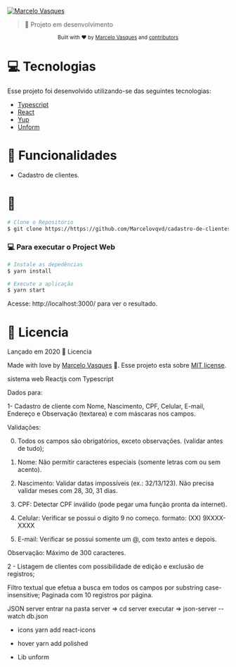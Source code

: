 <p align="left">
   <a href="https://www.linkedin.com/in/marcelovqvd/">
      <img alt="Marcelo Vasques" src="https://img.shields.io/badge/-MarceloVasques-8257E5?style=flat&logo=Linkedin&logoColor=white" />
   </a>

> :rocket: Projeto em desenvolvimento

<div align="center">
  <sub>Built with ❤︎ by
    <a href="https://github.com/Marcelovqvd">Marcelo Vasques</a> and
    <a href="https://github.com/Marcelovqvd/cadastro-de-clientes-web/graphs/contributors">
      contributors
    </a>
  </sub>
</div>

# :computer: Tecnologias
Esse projeto foi desenvolvido utilizando-se das seguintes tecnologias:

* [Typescript](https://www.typescriptlang.org/)
* [React](https://reactjs.org/)
* [Yup](https://lnkd.in/d2Q4D6v)
* [Unform](https://lnkd.in/dWhCENG)

# :rocket: Funcionalidades

* Cadastro de clientes.

# :construction_worker:
```bash
# Clone o Repositório
$ git clone https://https://github.com/Marcelovqvd/cadastro-de-clientes-web.git
```

### 💻 Para executar o Project Web

```bash
# Instale as depedências
$ yarn install

# Execute a aplicação
$ yarn start
```
Acesse: http://localhost:3000/ para ver o resultado.


# :closed_book: Licencia

Lançado em 2020 :closed_book: Licencia

Made with love by [Marcelo Vasques](https://github.com/Marcelovqvd) 🚀.
Esse projeto esta sobre [MIT license](./LICENSE).


sistema web Reactjs com Typescript

Dados para:

1- Cadastro de cliente com Nome, Nascimento, CPF, Celular, E-mail, Endereço e Observação (textarea) e com máscaras nos campos.

Validações:

0) Todos os campos são obrigatórios, exceto observações. (validar antes de tudo);

1) Nome: Não permitir caracteres especiais (somente letras com ou sem acento).

2) Nascimento: Validar datas impossíveis (ex.: 32/13/123). Não precisa validar meses com 28, 30, 31 dias.

3) CPF: Detectar CPF inválido (pode pegar uma função pronta da internet).

4) Celular: Verificar se possui o dígito 9 no começo. formato: (XX) 9XXXX-XXXX

5) E-mail: Verificar se possui somente um @, com texto antes e depois.

Observação: Máximo de 300 caracteres.


2 - Listagem de clientes com possibilidade de edição e exclusão de registros;

Filtro textual que efetua a busca em todos os campos por substring case-insensitive;
Paginada com 10 registros por página.

JSON server
entrar na pasta server => cd server
executar => json-server --watch db.json

- icons
yarn add react-icons

- hover
yarn add polished

- Lib unform
